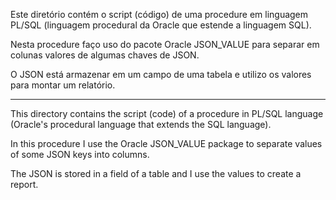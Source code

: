 Este diretório contém o script (código) de uma procedure em linguagem PL/SQL (linguagem procedural da Oracle que estende a linguagem SQL).

Nesta procedure faço uso do pacote Oracle JSON_VALUE para separar em colunas valores de algumas chaves de JSON.

O JSON está armazenar em um campo de uma tabela e utilizo os valores para montar um relatório.


---------------------------------------------------------------------------------------------------------


This directory contains the script (code) of a procedure in PL/SQL language (Oracle's procedural language that extends the SQL language).

In this procedure I use the Oracle JSON_VALUE package to separate values of some JSON keys into columns.

The JSON is stored in a field of a table and I use the values to create a report.
